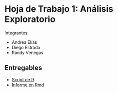 # Hoja de Trabajo 1: Análisis Exploratorio

Integrantes:
- Andrea Elías
- Diego Estrada
- Randy Venegas

## Entregables

- [Script de R](HojaDeTrabajo1.R)
- [Informe en Rmd](informe.Rmd)
